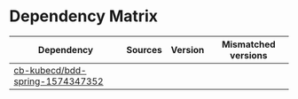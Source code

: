 # Dependency Matrix

Dependency | Sources | Version | Mismatched versions
---------- | ------- | ------- | -------------------
[cb-kubecd/bdd-spring-1574347352](https://github.com/cb-kubecd/bdd-spring-1574347352.git) |  | []() | 
